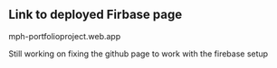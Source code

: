 ## Link to deployed Firbase page
mph-portfolioproject.web.app  
  

Still working on fixing the github page to work with the firebase setup